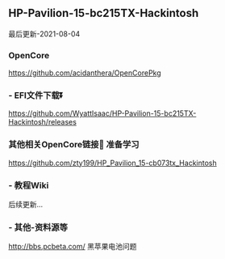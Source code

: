 ## HP-Pavilion-15-bc215TX-Hackintosh
最后更新-2021-08-04

### OpenCore
https://github.com/acidanthera/OpenCorePkg



### - EFI文件下载⏬

https://github.com/WyattIsaac/HP-Pavilion-15-bc215TX-Hackintosh/releases

### 其他相关OpenCore链接🔗 准备学习
https://github.com/zty199/HP_Pavilion_15-cb073tx_Hackintosh


### - 教程Wiki

后续更新...

### - 其他-资料源等
http://bbs.pcbeta.com/   黑苹果电池问题
 
